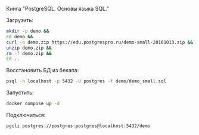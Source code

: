 Книга "PostgreSQL. Основы языка SQL."

Загрузить:

```bash
mkdir -p demo &&
cd demo &&
curl -o demo.zip https://edu.postgrespro.ru/demo-small-20161013.zip &&
unzip demo.zip &&
rm -f demo.zip &&
cd ..
```

Восстановить БД из бекапа:

```bash
psql -h localhost -p 5432 -U postgres -f demo/demo_small.sql
```

Запустить:

```bash
docker compose up -d
```

Подключиться:

```bash
pgcli postgres://postgres:postgres@localhost:5432/demo
```
